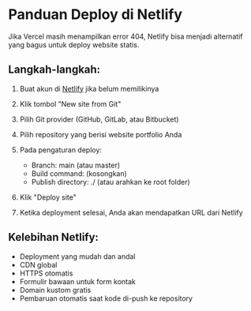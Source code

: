 # Panduan Deploy di Netlify

Jika Vercel masih menampilkan error 404, Netlify bisa menjadi alternatif yang bagus untuk deploy website statis.

## Langkah-langkah:

1. Buat akun di [Netlify](https://www.netlify.com/) jika belum memilikinya

2. Klik tombol "New site from Git"

3. Pilih Git provider (GitHub, GitLab, atau Bitbucket)

4. Pilih repository yang berisi website portfolio Anda

5. Pada pengaturan deploy:
   - Branch: main (atau master)
   - Build command: (kosongkan)
   - Publish directory: ./ (atau arahkan ke root folder)

6. Klik "Deploy site"

7. Ketika deployment selesai, Anda akan mendapatkan URL dari Netlify

## Kelebihan Netlify:
- Deployment yang mudah dan andal
- CDN global
- HTTPS otomatis
- Formulir bawaan untuk form kontak
- Domain kustom gratis
- Pembaruan otomatis saat kode di-push ke repository
